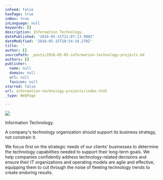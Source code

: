 ```yaml
---
inFeed: false
hasPage: true
inNav: true
inLanguage: null
keywords: []
description: Information Technology.
datePublished: '2016-05-15T21:07:13.908Z'
dateModified: '2016-05-15T20:54:18.270Z'
title: ''
author: []
sourcePath: _posts/2016-05-05-information-technology-projects.md
authors: []
publisher:
  name: null
  domain: null
  url: null
  favicon: null
starred: false
url: information-technology-projects/index.html
_type: WebPage

---
```

![](https://the-grid-user-content.s3-us-west-2.amazonaws.com/0403c8d5-088f-4a10-8130-72ee065d0d10.jpg)

Information Technology.

A company's technology organization should support its business strategy, not constrain it. 

We focus first on the strategic needs of our clients' businesses to determine the technology capabilities needed to support their long-term goals. We help companies confidently address technology-related decisions and ensure their IT organizations and operating models are agile and effective, equipping them to cut through the noise of fleeting technology trends to create enduring results.